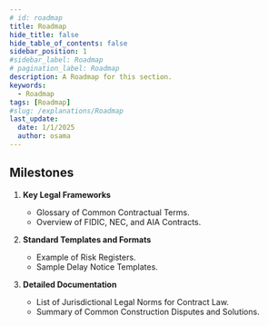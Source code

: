 ```yaml
---
# id: roadmap
title: Roadmap 
hide_title: false
hide_table_of_contents: false
sidebar_position: 1
#sidebar_label: Roadmap
# pagination_label: Roadmap
description: A Roadmap for this section.
keywords:
  - Roadmap
tags: [Roadmap]
#slug: /explanations/Roadmap
last_update:
  date: 1/1/2025
  author: osama
---
```


## Milestones

1. **Key Legal Frameworks**

   - Glossary of Common Contractual Terms.
   - Overview of FIDIC, NEC, and AIA Contracts.

2. **Standard Templates and Formats**

   - Example of Risk Registers.
   - Sample Delay Notice Templates.

3. **Detailed Documentation**

   - List of Jurisdictional Legal Norms for Contract Law.
   - Summary of Common Construction Disputes and Solutions.
